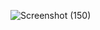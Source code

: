 ![Screenshot (150)](https://github.com/user-attachments/assets/af440a29-52df-4ac1-98d3-b4d27c187f5d)
